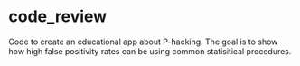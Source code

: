 # code_review
Code to create an educational app about P-hacking. The goal is to show how high false positivity rates can be using common statisitical procedures. 
